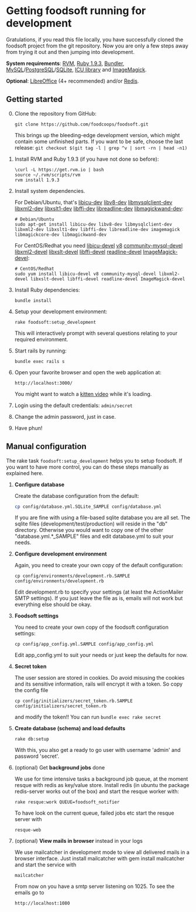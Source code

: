 Getting foodsoft running for development
========================================

Gratulations, if you read this file locally, you have successfully cloned the
foodsoft project from the git repository. Now you are only a few steps away
from trying it out and then jumping into development.

**System requirements**:
[RVM](https://rvm.io/rvm/install),
[Ruby 1.9.3](https://www.ruby-lang.org/en/downloads/),
[Bundler](http://bundler.io/),
[MySQL](http://mysql.com/)/[PostgreSQL](http://www.postgresql.org/)/[SQLite](http://sqlite.org/),
[ICU library](http://icu-project.org/) and
[ImageMagick](http://imagemagick.org/).

**Optional**:
[LibreOffice](http://www.libreoffice.org/) (4+ recommended) and/or
[Redis](http://redis.io/).

Getting started
---------------

0. Clone the repository from GitHub:
    ```
    git clone https://github.com/foodcoops/foodsoft.git
    ```
   This brings up the bleeding-edge development version, which might contain some
   unfinished parts. If you want to be safe, choose the last release:
   `git checkout $(git tag -l | grep ^v | sort -rn | head -n1)`

1. Install RVM and Ruby 1.9.3 (if you have not done so before):
   ```
   \curl -L https://get.rvm.io | bash
   source ~/.rvm/scripts/rvm
   rvm install 1.9.3
   ```

2. Install system dependencies.

   For Debian/Ubuntu, that's [libicu-dev](https://packages.debian.org/stable/libicu-dev) [libv8-dev](https://packages.debian.org/stable/libv8-dev) [libmysqlclient-dev](https://packages.debian.org/stable/libmysqlclient-dev) [libxml2-dev](https://packages.debian.org/stable/libxml2-dev) [libxslt1-dev](https://packages.debian.org/stable/libxslt1-dev) [libffi-dev](https://packages.debian.org/stable/libffi-dev) [libreadline-dev](https://packages.debian.org/stable/libreadline-dev) [libmagickwand-dev](https://packages.debian.org/stable/libmagickcore-dev):
   ```
   # Debian/Ubuntu
   sudo apt-get install libicu-dev libv8-dev libmysqlclient-dev libxml2-dev libxslt1-dev libffi-dev libreadline-dev imagemagick libmagickcore-dev libmagickwand-dev
   ```

   For CentOS/Redhat you need [libicu-devel](https://apps.fedoraproject.org/packages/libicu-devel) [v8](https://apps.fedoraproject.org/packages/v8) [community-mysql-devel](https://apps.fedoraproject.org/packages/community-mysql-devel) [libxml2-devel](https://apps.fedoraproject.org/packages/libxml2-devel) [libxslt-devel](https://apps.fedoraproject.org/packages/libxslt-devel) [libffi-devel](https://apps.fedoraproject.org/packages/libffi-devel) [readline-devel](https://apps.fedoraproject.org/packages/readline-devel) [ImageMagick-devel](https://apps.fedoraproject.org/packages/ImageMagick-devel):
   ```
   # CentOS/Redhat
   sudo yum install libicu-devel v8 community-mysql-devel libxml2-devel libxslt-devel libffi-devel readline-devel ImageMagick-devel
   ```

3. Install Ruby dependencies:
   ```
   bundle install
   ```

4. Setup your development environment:
   ```
   rake foodsoft:setup_development
   ```
   This will interactively prompt with several questions relating to your
   required environment.

5. Start rails by running:
   ```
   bundle exec rails s
   ```

6. Open your favorite browser and open the web application at:
   ```
   http://localhost:3000/
   ```
   You might want to watch a
   [kitten video](https://www.youtube.com/watch?v=9Iq5yCoHp4o)
   while it's loading.

7. Login using the default credentials: `admin/secret`

8. Change the admin password, just in case.

9. Have phun!



Manual configuration
--------------------

The rake task `foodsoft:setup_development` helps you to setup foodsoft.
If you want to have more control, you can do these steps manually as
explained here.


1. **Configure database**

   Create the database configuration from the default:
   ```sh
   cp config/database.yml.SQLite_SAMPLE config/database.yml
   ```
   If you are fine with using a file-based sqlite database you are all set.
   The sqlite files (development/test/production) will reside in the "db"
   directory. Otherwise you would want to copy one of the other
   "database.yml.*_SAMPLE" files and edit database.yml to suit your needs.


2. **Configure development environment**

   Again, you need to create your own copy of the default configuration:
   ```
   cp config/environments/development.rb.SAMPLE config/environments/development.rb
   ```

   Edit development.rb to specify your settings (at least the ActionMailer SMTP
   settings). If you just leave the file as is, emails will not work but
   everything else should be okay.


3. **Foodsoft settings**

   You need to create your own copy of the foodsoft configuration settings:
   ```
   cp config/app_config.yml.SAMPLE config/app_config.yml
   ```
   Edit app_config.yml to suit your needs or just keep the defaults for now.


4. **Secret token**

   The user session are stored in cookies. Do avoid misusing the cookies and
   its sensitive information, rails will encrypt it with a token. So copy the
   config file
   ```
   cp config/initializers/secret_token.rb.SAMPLE config/initializers/secret_token.rb
   ```
   and modify the token!! You can run `bundle exec rake secret`


5. **Create database (schema) and load defaults**
   ```
   rake db:setup
   ```
   With this, you also get a ready to go user with username 'admin' and
   password 'secret'.


6. (optional) Get **background jobs** done
 
   We use for time intensive tasks a background job queue, at the moment resque
   with redis as key/value store.  Install redis (in ubuntu the package
   redis-server works out of the box) and start the resque worker with:
   ```
   rake resque:work QUEUE=foodsoft_notifier
   ```
   To have look on the current queue, failed jobs etc start the resque server with
   ```
   resque-web
   ```


7. (optional) **View mails in browser** instead in your logs

   We use mailcatcher in development mode to view all delivered mails in a
   browser interface.  Just install mailcatcher with gem install mailcatcher
   and start the service with
   ```
   mailcatcher
   ```
   From now on you have a smtp server listening on 1025. To see the emails go to
   ```
   http://localhost:1080
   ```

